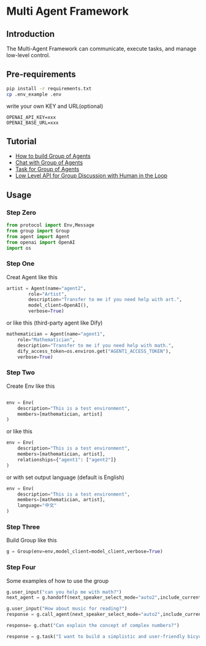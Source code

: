 # Multi Agent Framework

## Introduction

The Multi-Agent Framework can communicate, execute tasks, and manage low-level control.

## Pre-requirements

```bash
pip install -r requirements.txt
cp .env_example .env
```

write your own KEY and URL(optional)

```
OPENAI_API_KEY=xxx
OPENAI_BASE_URL=xxx
```

## Tutorial

- [How to build Group of Agents](examples/001%20group.ipynb)
- [Chat with Group of Agents](examples/002%20chat.ipynb)
- [Task for Group of Agents](examples/002%20task.ipynb)
- [Low Level API for Group Discussion with Human in the Loop](examples/999%20low-level.ipynb)


## Usage

### Step Zero

```python
from protocol import Env,Message
from group import Group
from agent import Agent
from openai import OpenAI
import os
```

### Step One

Creat Agent like this 

```python
artist = Agent(name="agent2", 
        role="Artist", 
        description="Transfer to me if you need help with art.",
        model_client=OpenAI(),
        verbose=True)
```

or like this (third-party agent like Dify)

```python
mathematician = Agent(name="agent1", 
    role="Mathematician", 
    description="Transfer to me if you need help with math.", 
    dify_access_token=os.environ.get("AGENT1_ACCESS_TOKEN"),
    verbose=True)
```


### Step Two

Create Env like this

```python

env = Env(
    description="This is a test environment",
    members=[mathematician, artist]
)
```

or like this

```python
env = Env(
    description="This is a test environment",
    members=[mathematician, artist],
    relationships={"agent1": ["agent2"]}
)
```

or with set output language (default is English)

```python
env = Env(
    description="This is a test environment",
    members=[mathematician, artist],
    language="中文"
)
```


### Step Three

Build Group like this

```python
g = Group(env=env,model_client=model_client,verbose=True)
```


### Step Four

Some examples of how to use the group

```python
g.user_input("can you help me with math?")
next_agent = g.handoff(next_speaker_select_mode="auto2",include_current=True,model="gpt-4o-mini")
```

```python
g.user_input("How about music for reading?")
response = g.call_agent(next_speaker_select_mode="auto2",include_current=True,model="gpt-4o-mini")
```

```python
response= g.chat("Can explain the concept of complex numbers?")
```

```python
response = g.task("I want to build a simplistic and user-friendly bicycle help write a design brief.",model="gpt-4o-mini",strategy="auto")
```


